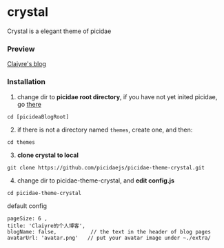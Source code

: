 # crystal
Crystal is a elegant theme of picidae 

### Preview

[Claiyre's blog](https://claiyre.github.io/)


### Installation

1. change dir to **picidae root directory**, if you have not yet inited picidae, go [there](https://github.com/picidaejs/picidaejs)
```
cd [picideaBlogRoot]
```

2. if there is not a directory named `themes`, create one, and then:
```
cd themes
```
3. **clone crystal to local**
```
git clone https://github.com/picidaejs/picidae-theme-crystal.git
```
  
4. change dir to picidae-theme-crystal, and **edit config.js**
```
cd picidae-theme-crystal
```

default config
```
pageSize: 6 ,
title: 'Claiyre的个人博客',
blogName: false,           // the text in the header of blog pages
avatarUrl: 'avatar.png'   // put your avatar image under ~./extra/
```